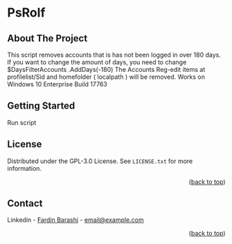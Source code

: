 # PsRolf

<!-- ABOUT THE PROJECT -->
## About The Project
This script removes accounts that is has not been logged in over 180 days.
If you want to change the amount of days, you need to change $DaysFilterAccounts .AddDays(-180) 
The Accounts Reg-edit items at profilelist/Sid and homefolder ( localpath ) will be removed.
Works on Windows 10 Enterprise Build 17763

<!-- GETTING STARTED -->
## Getting Started
Run script

<!-- LICENSE -->
## License
Distributed under the GPL-3.0 License. See `LICENSE.txt` for more information.
<p align="right">(<a href="#readme-top">back to top</a>)</p>

<!-- CONTACT -->
## Contact

Linkedin - [Fardin Barashi]([https://twitter.com/your_username](https://www.linkedin.com/in/fardin-barashi-a56310a2/)) - email@example.com

<p align="right">(<a href="#readme-top">back to top</a>)</p>





